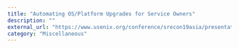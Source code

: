 ```yaml
---
title: "Automating OS/Platform Upgrades for Service Owners"
description: ""
external_url: "https://www.usenix.org/conference/srecon19asia/presentation/menezes"
category: "Miscellaneous"
---
```

